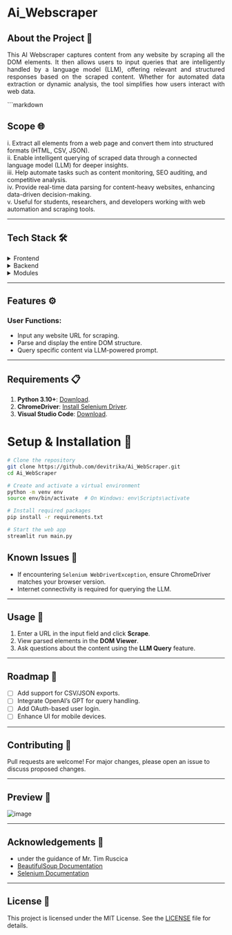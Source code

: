 # Ai_Webscraper
## About the Project 🤖
<div align="center">  <p align="justify"> This AI Webscraper captures content from any website by scraping all the DOM elements. It then allows users to input queries that are intelligently handled by a language model (LLM), offering relevant and structured responses based on the scraped content. Whether for automated data extraction or dynamic analysis, the tool simplifies how users interact with web data. </p> </div>
```markdown

## Scope 🌐
i. Extract all elements from a web page and convert them into structured formats (HTML, CSV, JSON).  
ii. Enable intelligent querying of scraped data through a connected language model (LLM) for deeper insights.  
iii. Help automate tasks such as content monitoring, SEO auditing, and competitive analysis.  
iv. Provide real-time data parsing for content-heavy websites, enhancing data-driven decision-making.  
v. Useful for students, researchers, and developers working with web automation and scraping tools.  

---

## Tech Stack 🛠️
<details>  
<summary>Frontend</summary>  
<ul>  
<li><a href="https://streamlit.io/">Streamlit</a></li>  
<li><a href="https://developer.mozilla.org/en-US/docs/Learn/HTML">HTML</a></li>  
<li><a href="https://developer.mozilla.org/en-US/docs/Web/CSS">CSS</a></li>  
<li><a href="https://developer.mozilla.org/en-US/docs/Learn/JavaScript">JavaScript</a></li>  
</ul>  
</details>  

<details>  
<summary>Backend</summary>  
<ul>  
<li><a href="https://www.python.org/">Python</a></li>  
<li><a href="https://flask.palletsprojects.com/">Flask</a></li>  
</ul>  
</details>  

<details>  
<summary>Modules</summary>  
<ul>  
<li><a href="https://beautiful-soup-4.readthedocs.io/">BeautifulSoup</a></li>  
<li><a href="https://pandas.pydata.org/">pandas</a></li>  
<li><a href="https://www.selenium.dev/">Selenium</a></li>  
<li><a href="https://www.openai.com/">OpenAI API</a></li>  
</ul>  
</details>  

---

## Features ⚙️

### User Functions:
- Input any website URL for scraping.  
- Parse and display the entire DOM structure.  
- Query specific content via LLM-powered prompt.  

---

## Requirements 📋
1. **Python 3.10+**: [Download](https://www.python.org/downloads/).  
2. **ChromeDriver**: [Install Selenium Driver](https://chromedriver.chromium.org/downloads).  
3. **Visual Studio Code**: [Download](https://code.visualstudio.com/Download).  

# Setup & Installation 🚀

```bash
# Clone the repository
git clone https://github.com/devitrika/Ai_WebScraper.git
cd Ai_WebScraper

# Create and activate a virtual environment
python -m venv env
source env/bin/activate  # On Windows: env\Scripts\activate

# Install required packages
pip install -r requirements.txt

# Start the web app
streamlit run main.py
```
## Known Issues 🚧
- If encountering `Selenium WebDriverException`, ensure ChromeDriver matches your browser version.  
- Internet connectivity is required for querying the LLM.  

---

## Usage 🎯
1. Enter a URL in the input field and click **Scrape**.  
2. View parsed elements in the **DOM Viewer**.  
3. Ask questions about the content using the **LLM Query** feature.  
---

## Roadmap 🚀
- [ ] Add support for CSV/JSON exports.  
- [ ] Integrate OpenAI’s GPT for query handling.  
- [ ] Add OAuth-based user login.  
- [ ] Enhance UI for mobile devices.  

---

## Contributing 🤝
Pull requests are welcome! For major changes, please open an issue to discuss proposed changes.  

---

## Preview 👀
![image](https://github.com/user-attachments/assets/189aab8e-5e3c-40d4-b6de-77641380fe80)

---

## Acknowledgements 🎉
- under the guidance of Mr. Tim Ruscica
- [BeautifulSoup Documentation](https://beautiful-soup-4.readthedocs.io/)  
- [Selenium Documentation](https://www.selenium.dev/documentation/)  

---

## License 📄
This project is licensed under the MIT License. See the [LICENSE](LICENSE) file for details.

